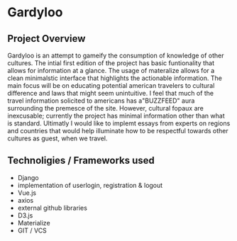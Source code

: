 # Gardyloo

## Project Overview

Gardyloo is an attempt to gameify the consumption of knowledge of other cultures. The intial first edition of the project has basic funtionality that allows for information at a glance.  The usage of materalize allows for a clean minimalstic interface that highlights the actionable information. The main focus will be on educating potential american travelers to cultural difference and laws that might seem unintuitive.  I feel that much of the travel information solicited to americans has a"BUZZFEED" aura surrounding the premesce of the site.  However, cultural fopaux are inexcusable; currently the project has minimal information other than what is standard.  Ultimatly I would like to implemt essays from experts on regions and countries that would help illuminate how to be respectful towards other cultures as guest, when we travel.

## Technoligies / Frameworks used
* Django
* implementation of userlogin, registration & logout
* Vue.js
* axios
* external github libraries
* D3.js
* Materialize
* GIT / VCS
